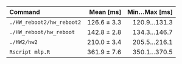 | Command | Mean [ms] | Min…Max [ms] |
|:---|---:|---:|
| `./HW_reboot2/hw_reboot2` | 126.6 ± 3.3 | 120.9…131.3 |
| `./HW_reboot/hw_reboot` | 142.8 ± 2.8 | 134.3…146.7 |
| `./HW2/hw2` | 210.0 ± 3.4 | 205.5…216.1 |
| `Rscript mlp.R` | 361.9 ± 7.6 | 350.1…370.5 |
